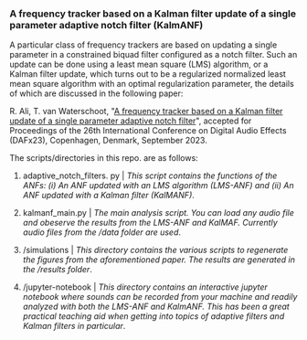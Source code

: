 ### A frequency tracker based on a Kalman filter update of a single parameter adaptive notch filter (KalmANF)
 

A particular class of frequency trackers are based on updating a single parameter in a constrained biquad filter configured as a notch filter.  Such an update can be done using a least mean square (LMS) algorithm, or a Kalman filter update, which turns out to be a regularized normalized least mean square algorithm with an optimal regularization parameter, the details of which are discussed in the following paper:

R. Ali, T. van Waterschoot, "[A frequency tracker based on a Kalman filter update of a single parameter adaptive notch filter](https://ftp.esat.kuleuven.be/pub/SISTA/rali/Reports/23-57.pdf)", accepted for Proceedings of the 26th International Conference on Digital Audio Effects (DAFx23), Copenhagen, Denmark, September 2023.

The scripts/directories in this repo. are as follows:

1.  adaptive_notch_filters. py | 
    *This script contains the functions of the ANFs: (i) An ANF updated with an LMS algorithm (LMS-ANF) and (ii) An ANF updated with a Kalman filter (KalMANF)*.

2. kalmanf_main.py |  *The main analysis script. You can load any audio file and obeserve the results from the LMS-ANF and KalMAF. Currently audio files from the /data folder are used*.

3. /simulations | *This directory contains the various scripts to regenerate the figures from the aforementioned paper. The results are generated in the /results folder*.

4. /jupyter-notebook | *This directory contains an interactive jupyter notebook where sounds can be recorded from your machine and readily analyzed with both the LMS-ANF and KalmANF. This has been a great practical teaching aid when getting into topics of adaptive filters and Kalman filters in particular*.



